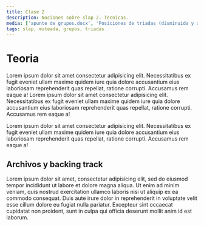 ```yaml
---
title: Clase 2
description: Nociones sobre slap 2. Tecnicas.
media: ['apunte de grupos.docx', 'Posiciones de triadas (disminuida y aumentada ).pdf', 'Variaciones en distintos grooves aplicando tecnica muteada..mp3']
tags: slap, muteada, grupos, triadas
---
```


# Teoria

Lorem ipsum dolor sit amet consectetur adipisicing elit. Necessitatibus ex fugit eveniet ullam maxime quidem iure quia dolore accusantium eius laboriosam reprehenderit quas repellat, ratione corrupti. Accusamus rem eaque a!
Lorem ipsum dolor sit amet consectetur adipisicing elit. Necessitatibus ex fugit eveniet ullam maxime quidem iure quia dolore accusantium eius laboriosam reprehenderit quas repellat, ratione corrupti. Accusamus rem eaque a!

Lorem ipsum dolor sit amet consectetur adipisicing elit. Necessitatibus ex fugit eveniet ullam maxime quidem iure quia dolore accusantium eius laboriosam reprehenderit quas repellat, ratione corrupti. Accusamus rem eaque a!

## Archivos y backing track

Lorem ipsum dolor sit amet, consectetur adipisicing elit, sed do eiusmod tempor incididunt ut labore et dolore magna aliqua. Ut enim ad minim veniam, quis nostrud exercitation ullamco laboris nisi ut aliquip ex ea commodo consequat. Duis aute irure dolor in reprehenderit in voluptate velit esse cillum dolore eu fugiat nulla pariatur. Excepteur sint occaecat cupidatat non proident, sunt in culpa qui officia deserunt mollit anim id est laborum.
